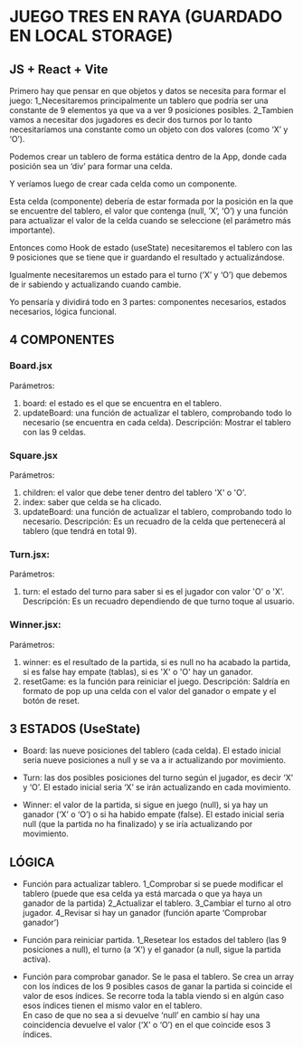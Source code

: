 
# JUEGO TRES EN RAYA (GUARDADO EN LOCAL STORAGE)

## JS + React + Vite

Primero hay que pensar en que objetos y datos se necesita para formar el juego:
1_Necesitaremos principalmente un tablero que podría ser una constante de 9 elementos ya que va a ver 9 posiciones posibles.
2_Tambien vamos a necesitar dos jugadores es decir dos turnos por lo tanto necesitaríamos una constante como un objeto con dos valores (como ‘X’ y ‘O’).

Podemos crear un tablero de forma estática dentro de la App, donde cada posición sea un ‘div’ para formar una celda.

Y veríamos luego de crear cada celda como un componente.

Esta celda (componente) debería de estar formada por la posición en la que se encuentre del tablero,  el valor que contenga (null, ’X’, ‘O’) y una función para actualizar el valor de la celda cuando se seleccione (el parámetro más importante).

Entonces como Hook de estado (useState) necesitaremos el tablero con las 9 posiciones que se tiene que ir guardando el resultado y actualizándose.

Igualmente necesitaremos un estado para el turno (‘X’ y ‘O’) que debemos de ir sabiendo y actualizando cuando cambie.

Yo pensaría y dividirá todo en 3 partes: componentes necesarios, estados necesarios, lógica funcional.

## 4 COMPONENTES
 
### Board.jsx 
Parámetros:
1. board: el estado es el que se encuentra en el tablero.
2. updateBoard: una función de actualizar el tablero, comprobando todo lo necesario (se encuentra en cada celda).
Descripción:
Mostrar el tablero con las 9 celdas.

### Square.jsx
Parámetros:
1. children: el valor que debe tener dentro del tablero 'X' o 'O'.
2. index: saber que celda se ha clicado.
3. updateBoard: una función de actualizar el tablero, comprobando todo lo necesario.
Descripción:
Es un recuadro de la celda que pertenecerá al tablero (que tendrá en total 9).

### Turn.jsx:
Parámetros:
1. turn: el estado del turno para saber si es el jugador con valor 'O' o 'X'.
Descripción:
Es un recuadro dependiendo de que turno toque al usuario.

### Winner.jsx: 
Parámetros:
1. winner: es el resultado de la partida, si es null no ha acabado la partida, si es false hay empate (tablas), si es 'X' o 'O' hay un ganador.
2. resetGame: es la función para reiniciar el juego.
Descripción:
Saldría en formato de pop up una celda con el valor del ganador o empate y el botón de reset.

## 3 ESTADOS (UseState)
- Board: las nueve posiciones del tablero (cada celda). 
El estado inicial seria nueve posiciones a null y se va a ir actualizando por movimiento.

- Turn: las dos posibles posiciones del turno según el jugador, es decir ‘X’ y ‘O’.
El estado inicial seria ‘X’ se irán actualizando en cada movimiento.

- Winner: el valor de la partida, si sigue en juego (null), si ya hay un ganador (‘X’ o ‘O’) o si ha habido empate (false).
El estado inicial seria null (que la partida no ha finalizado) y se iría actualizando por movimiento.

## LÓGICA
- Función para actualizar tablero.
1_Comprobar si se puede modificar el tablero (puede que esa celda ya está marcada o que ya haya un ganador de la partida)
2_Actualizar el tablero.
3_Cambiar el turno al otro jugador.
4_Revisar si hay un ganador (función aparte ‘Comprobar ganador’)

- Función para reiniciar partida.
1_Resetear los estados del tablero (las 9 posiciones a null), el turno (a ‘X’) y el ganador (a null, sigue la partida activa).

- Función para comprobar ganador.
Se le pasa el tablero.
Se crea un array con los índices de los 9 posibles casos de ganar la partida si coincide el valor de esos índices. Se recorre toda la tabla viendo si en algún caso esos índices tienen el mismo valor en el tablero.  
En caso de que no sea a si devuelve ‘null’ en cambio sí hay una coincidencia devuelve el valor (‘X’ o ‘O’) en el que coincide esos 3 índices.
